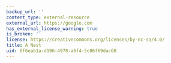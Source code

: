 ```yaml
---
backup_url: ''
content_type: external-resource
external_url: https://google.com
has_external_license_warning: true
is_broken: ''
license: https://creativecommons.org/licenses/by-nc-sa/4.0/
title: A Nest
uid: 6f6eab1a-d196-4978-a6f4-5c06f69dac68
---
```

